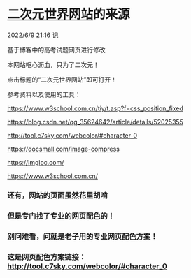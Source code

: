 # [二次元世界网站](https://yxzzwy.github.io/ecy/%E4%BA%8C%E6%AC%A1%E5%85%83.html)的来源

2022/6/9 21:16  记

基于博客中的高考试题网页进行修改

本网站呕心沥血，只为了二次元！

点击标题的“二次元世界网站”即可打开！

参考资料以及使用的工具：

https://www.w3school.com.cn/tiy/t.asp?f=css_position_fixed

https://blog.csdn.net/qq_35624642/article/details/52025355

http://tool.c7sky.com/webcolor/#character_0

https://docsmall.com/image-compress

https://imgloc.com/

https://www.w3school.com.cn/

### 还有，网站的页面虽然花里胡哨

### 但是专门找了专业的网页配色的！

### 别问难看，问就是老子用的专业网页配色方案！

### **这是网页配色方案链接：http://tool.c7sky.com/webcolor/#character_0**
